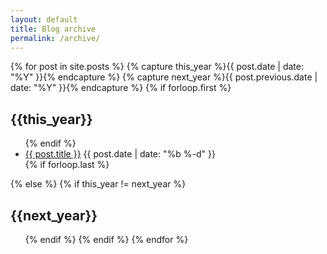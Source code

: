 ```yaml
--- 
layout: default 
title: Blog archive 
permalink: /archive/ 
---
```

<div id="archive">
  {% for post in site.posts  %}
    {% capture this_year %}{{ post.date | date: "%Y" }}{% endcapture %}
    {% capture next_year %}{{ post.previous.date | date: "%Y" }}{% endcapture %}
    {% if forloop.first %}
    <div class="archive__block">
      <h2 class="archive__year">{{this_year}}</h2>
      <ul class="archive-list"> 
      {% endif %}
       <li><a href="{{ post.url | prepend: site.baseurl }}">{{ post.title }}</a> <span class="archive__post__date">{{ post.date | date: "%b %-d" }}</span></li>
        {% if forloop.last %}
      </ul>
    </div>
    {% else %}
    {% if this_year != next_year %}
    </ul></div>
      <div class="archive__block">
       <h2 class="archive__year" id="{{ next_year }}-ref">{{next_year}}</h2>
       <ul>
    {% endif %}
    {% endif %}
  {% endfor %}
</div>